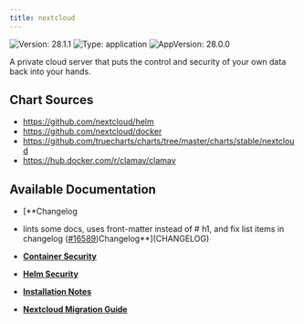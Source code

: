```yaml
---
title: nextcloud
---
```


![Version: 28.1.1](https://img.shields.io/badge/Version-28.1.1-informational?style=flat-square) ![Type: application](https://img.shields.io/badge/Type-application-informational?style=flat-square) ![AppVersion: 28.0.0](https://img.shields.io/badge/AppVersion-28.0.0-informational?style=flat-square)

A private cloud server that puts the control and security of your own data back into your hands.

## Chart Sources

- https://github.com/nextcloud/helm
- https://github.com/nextcloud/docker
- https://github.com/truecharts/charts/tree/master/charts/stable/nextcloud
- https://hub.docker.com/r/clamav/clamav

## Available Documentation

- [**Changelog
- lints some docs, uses front-matter instead of # h1, and fix list items in changelog ([#16589](https://github.com/truecharts/charts/issues/16589))Changelog**](CHANGELOG)

- [**Container Security**](container-security)

- [**Helm Security**](helm-security)

- [**Installation Notes**](installation-notes)

- [**Nextcloud Migration Guide**](migration-guide)

